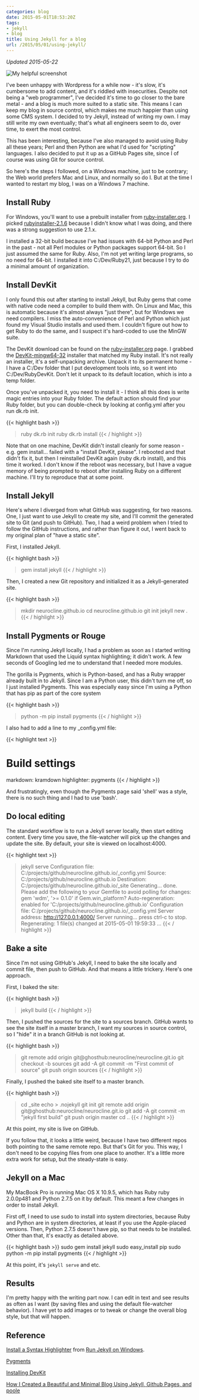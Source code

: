 ```yaml
---
categories: blog
date: 2015-05-01T18:53:20Z
tags:
- jekyll
- blog
title: Using Jekyll for a blog
url: /2015/05/01/using-jekyll/
---
```


*Updated 2015-05-22*

![My helpful screenshot](/assets/JekyllBlogging.jpg)

I've been unhappy with Wordpress for a while now - it's slow, it's cumbersome to add content,
and it's riddled with insecurities. Despite not being a "web programmer", I've decided it's time
to go closer to the bare metal - and a blog is much more suited to a static site. This means I can
keep my blog in source control, which makes me much happier than using some CMS system. I decided
to try Jekyll, instead of writing my own. I may still write my own eventually; that's what all
engineers seem to do, over time, to exert the most control.

This has been interesting, because I've also managed to avoid using Ruby all these years; Perl and
then Python are what I'd used for "scripting" languages. I also decided to put it up as a GitHub
Pages site, since I of course was using Git for source control.

So here's the steps I followed, on a Windows machine, just to be contrary; the Web world prefers
Mac and Linux, and normally so do I. But at the time I wanted to restart my blog, I was on a
Windows 7 machine.

## Install Ruby

For Windows, you'll want to use a prebuilt installer from [ruby-installer.org][ruby-installer].
I picked [rubyinstaller-2.1.6][rubyinstaller-2.1.6] because I didn't know what I was doing, and
there was a strong suggestion to use 2.1.x.

I installed a 32-bit build because I've had issues with 64-bit Python and Perl in the past - not
all Perl modules or Python packages support 64-bit. So I just assumed the same for Ruby. Also, I'm
not yet writing large programs, so no need for 64-bit. I installed it into C:/Dev/Ruby21, just
because I try to do a minimal amount of organization.

## Install DevKit

I only found this out after starting to install Jekyll, but Ruby gems that come with native
code need a compiler to build them with. On Linux and Mac, this is automatic because it's almost
always "just there", but for Windows we need compilers. I miss the auto-convenience of Perl and
Python which just found my Visual Studio installs and used them. I couldn't figure out how to
get Ruby to do the same, and I suspect it's hard-coded to use the MinGW suite.

The DevKit download can be found on the [ruby-installer.org][ruby-installer] page. I grabbed
the [DevKit-mingw64-32][ruby-devkit-2.1.0] installer that matched my Ruby install. It's not
really an installer, it's a self-unpacking archive. Unpack it to its permanent home - I have
a C:/Dev folder that I put development tools into, so it went into C:/Dev/RubyDevKit. Don't
let it unpack to its default location, which is into a temp folder.

Once you've unpacked it, you need to install it - I think all this does is write magic entries
into your Ruby folder. The default action should find your Ruby folder, but you can double-check
by looking at config.yml after you run dk.rb init.

{{< highlight bash >}}
> ruby dk.rb init
> ruby dk.rb install
{{< / highlight >}}

Note that on one machine, DevKit didn't install cleanly for some reason - e.g. gem install...
failed with a "install DevKit, please". I rebooted and that didn't fix it, but then I reinstalled
DevKit again (ruby dk.rb install), and this time it worked. I don't know if the reboot was
necessary, but I have a vague memory of being prompted to reboot after installing Ruby on
a different machine. I'll try to reproduce that at some point.

## Install Jekyll

Here's where I diverged from what GitHub was suggesting, for two reasons. One, I just want to
use Jekyll to create my site, and I'll commit the generated site to Git (and push to GitHub).
Two, I had a weird problem when I tried to follow the GitHub instructions, and rather than figure
it out, I went back to my original plan of "have a static site".

First, I installed Jekyll.

{{< highlight bash >}}
> gem install jekyll
{{< / highlight >}}

Then, I created a new Git repository and initialized it as a Jekyll-generated site.

{{< highlight bash >}}
> mkdir neurocline.github.io
> cd neurocline.github.io
> git init
> jekyll new .
{{< / highlight >}}

## Install Pygments or Rouge

Since I'm running Jekyll locally, I had a problem as soon as I started writing Markdown that
used the Liquid syntax highlighting; it didn't work. A few seconds of Googling led me to
understand that I needed more modules.

The gorilla is Pygments, which is Python-based, and has a Ruby wrapper already built in to
Jekyll. Since I am a Python user, this didn't turn me off, so I just installed Pygments. This was
especially easy since I'm using a Python that has pip as part of the core system

{{< highlight bash >}}
> python -m pip install pygments
{{< / highlight >}}

I also had to add a line to my _config.yml file:

{{< highlight text >}}
# Build settings
markdown: kramdown
highlighter: pygments
{{< / highlight >}}

And frustratingly, even though the Pygments page said 'shell' was a style, there is no such
thing and I had to use 'bash'.

## Do local editing

The standard workflow is to run a Jekyll server locally, then start editing content. Every
time you save, the file-watcher will pick up the changes and update the site. By default, your
site is viewed on localhost:4000.

{{< highlight text >}}
> jekyll serve
Configuration file: C:/projects/github/neurocline.github.io/_config.yml
            Source: C:/projects/github/neurocline.github.io
       Destination: C:/projects/github/neurocline.github.io/_site
      Generating...
                    done.
  Please add the following to your Gemfile to avoid polling for changes:
    gem 'wdm', '>= 0.1.0' if Gem.win_platform?
 Auto-regeneration: enabled for 'C:/projects/github/neurocline.github.io'
Configuration file: C:/projects/github/neurocline.github.io/_config.yml
    Server address: http://127.0.0.1:4000/
  Server running... press ctrl-c to stop.
      Regenerating: 1 file(s) changed at 2015-05-01 19:59:33
...
{{< / highlight >}}

## Bake a site

Since I'm not using GitHub's Jekyll, I need to bake the site locally and commit file, then
push to GitHub. And that means a little trickery. Here's one approach.

First, I baked the site:

{{< highlight bash >}}
> jekyll build
{{< / highlight >}}

Then, I pushed the sources for the site to a sources branch. GitHub wants to see the site itself in
a master branch, I want my sources in source control, so I "hide" it in a branch GitHub is not
looking at.

{{< highlight bash >}}
> git remote add origin git@ghosthub:neurocline/neurocline.git.io
> git checkout -b sources
> git add -A
> git commit -m "First commit of source"
> git push origin sources
{{< / highlight >}}

Finally, I pushed the baked site itself to a master branch.

{{< highlight bash >}}
> cd _site
> echo > .nojekyll
> git init
> git remote add origin git@ghosthub:neurocline/neurocline.git.io
> git add -A
> git commit -m "jekyll first build"
> git push origin master
> cd ..
{{< / highlight >}}

At this point, my site is live on GitHub.

If you follow that, it looks a little weird, because I have two different repos both pointing to
the same remote repo. But that's Git for you. This way, I don't need to be copying files from one
place to another. It's a little more extra work for setup, but the steady-state is easy.

## Jekyll on a Mac

My MacBook Pro is running Mac OS X 10.9.5, which has Ruby ruby 2.0.0p481 and
Python 2.7.5 on it by default. This meant a few changes in order to install
Jekyll.

First off, I need to use sudo to install into system directories, because
Ruby and Python are in system directories, at least if you use the Apple-placed
versions. Then, Python 2.7.5 doesn't have pip, so that needs to be installed.
Other than that, it's exactly as detailed above.

{{< highlight bash >}}
sudo gem install jekyll
sudo easy_install pip
sudo python -m pip install pygments
{{< / highlight >}}

At this point, it's ```jekyll serve``` and etc.

## Results

I'm pretty happy with the writing part now. I can edit in text and see results as often as I
want (by saving files and using the default file-watcher behavior). I have yet to add images or
to tweak or change the overall blog style, but that will happen.

## Reference

[Install a Syntax Highlighter](http://jekyll-windows.juthilo.com/3-syntax-highlighting/) from
[Run Jekyll on Windows](http://jekyll-windows.juthilo.com/).

[Pygments](http://pygments.org/)

[Installing DevKit](http://github.com/oneclick/rubyinstaller/wiki/Development-Kit)

[How I Created a Beautiful and Minimal Blog Using Jekyll, Github Pages, and poole](http://joshualande.com/jekyll-github-pages-poole/)

[ruby-installer]: http://rubyinstaller.org/downloads/
[rubyinstaller-2.1.6]: http://dl.bintray.com/oneclick/rubyinstaller/rubyinstaller-2.1.6.exe
[ruby-devkit-2.1.0]: http://dl.bintray.com/oneclick/rubyinstaller/DevKit-mingw64-32-4.7.2-20130224-1151-sfx.exe
[ruby-devkit-instr]: http://github.com/oneclick/rubyinstaller/wiki/Development-Kit

